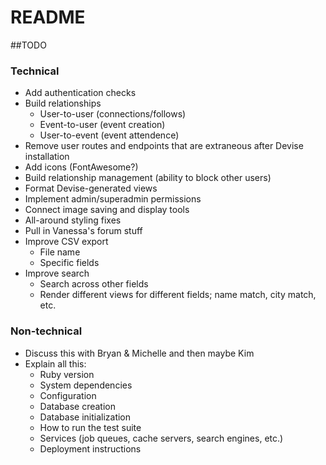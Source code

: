 # README

##TODO

### Technical
- Add authentication checks
- Build relationships
  - User-to-user (connections/follows)
  - Event-to-user (event creation)
  - User-to-event (event attendence)
- Remove user routes and endpoints that are extraneous after Devise installation
- Add icons (FontAwesome?)
- Build relationship management (ability to block other users)
- Format Devise-generated views
- Implement admin/superadmin permissions
- Connect image saving and display tools
- All-around styling fixes
- Pull in Vanessa's forum stuff
- Improve CSV export
  - File name
  - Specific fields
- Improve search
  - Search across other fields
  - Render different views for different fields; name match, city match, etc.

### Non-technical
- Discuss this with Bryan & Michelle and then maybe Kim
- Explain all this:
  - Ruby version
  - System dependencies
  - Configuration
  - Database creation
  - Database initialization
  - How to run the test suite
  - Services (job queues, cache servers, search engines, etc.)
  - Deployment instructions
